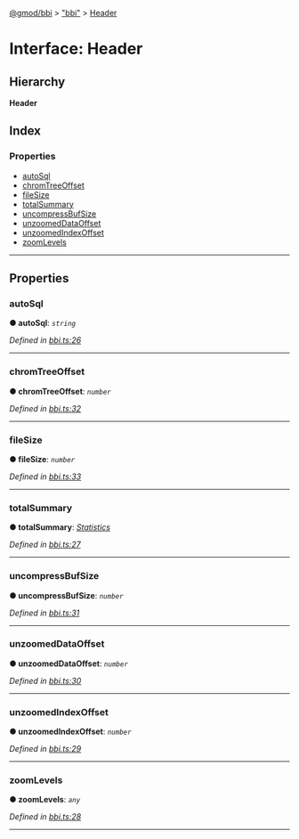[@gmod/bbi](../README.md) > ["bbi"](../modules/_bbi_.md) > [Header](../interfaces/_bbi_.header.md)

# Interface: Header

## Hierarchy

**Header**

## Index

### Properties

* [autoSql](_bbi_.header.md#autosql)
* [chromTreeOffset](_bbi_.header.md#chromtreeoffset)
* [fileSize](_bbi_.header.md#filesize)
* [totalSummary](_bbi_.header.md#totalsummary)
* [uncompressBufSize](_bbi_.header.md#uncompressbufsize)
* [unzoomedDataOffset](_bbi_.header.md#unzoomeddataoffset)
* [unzoomedIndexOffset](_bbi_.header.md#unzoomedindexoffset)
* [zoomLevels](_bbi_.header.md#zoomlevels)

---

## Properties

<a id="autosql"></a>

###  autoSql

**● autoSql**: *`string`*

*Defined in [bbi.ts:26](https://github.com/gmod/bbi-js/blob/27f8971/src/bbi.ts#L26)*

___
<a id="chromtreeoffset"></a>

###  chromTreeOffset

**● chromTreeOffset**: *`number`*

*Defined in [bbi.ts:32](https://github.com/gmod/bbi-js/blob/27f8971/src/bbi.ts#L32)*

___
<a id="filesize"></a>

###  fileSize

**● fileSize**: *`number`*

*Defined in [bbi.ts:33](https://github.com/gmod/bbi-js/blob/27f8971/src/bbi.ts#L33)*

___
<a id="totalsummary"></a>

###  totalSummary

**● totalSummary**: *[Statistics](_bbi_.statistics.md)*

*Defined in [bbi.ts:27](https://github.com/gmod/bbi-js/blob/27f8971/src/bbi.ts#L27)*

___
<a id="uncompressbufsize"></a>

###  uncompressBufSize

**● uncompressBufSize**: *`number`*

*Defined in [bbi.ts:31](https://github.com/gmod/bbi-js/blob/27f8971/src/bbi.ts#L31)*

___
<a id="unzoomeddataoffset"></a>

###  unzoomedDataOffset

**● unzoomedDataOffset**: *`number`*

*Defined in [bbi.ts:30](https://github.com/gmod/bbi-js/blob/27f8971/src/bbi.ts#L30)*

___
<a id="unzoomedindexoffset"></a>

###  unzoomedIndexOffset

**● unzoomedIndexOffset**: *`number`*

*Defined in [bbi.ts:29](https://github.com/gmod/bbi-js/blob/27f8971/src/bbi.ts#L29)*

___
<a id="zoomlevels"></a>

###  zoomLevels

**● zoomLevels**: *`any`*

*Defined in [bbi.ts:28](https://github.com/gmod/bbi-js/blob/27f8971/src/bbi.ts#L28)*

___

